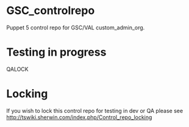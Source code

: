 # GSC_controlrepo
Puppet 5 control repo for GSC/VAL custom_admin_org.

# Testing in progress
QALOCK

# Locking
If you wish to lock this control repo for testing in dev or QA please see http://tswiki.sherwin.com/index.php/Control_repo_locking

